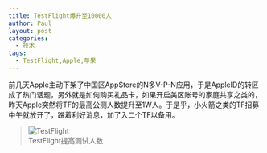 ```yaml
---
title: TestFlight爆升至10000人
author: Paul
layout: post
categories:
  - 技术
tags:
  - TestFlight,Apple,苹果
---
```


前几天Apple主动下架了中国区AppStore的N多V-P-N应用，于是AppleID的转区成了热门话题，另外就是如何购买礼品卡，如果开启美区账号的家庭共享之类的，昨天Apple突然将TF的最高公测人数提升至1W人。于是乎，小火箭之类的TF招募中午就放开了，蹭着利好消息，加了入二个TF以备用。


> ![TestFlight](http://img7.chztv.com/2017-0709/testflight.jpg)    
> TestFlight提高测试人数
